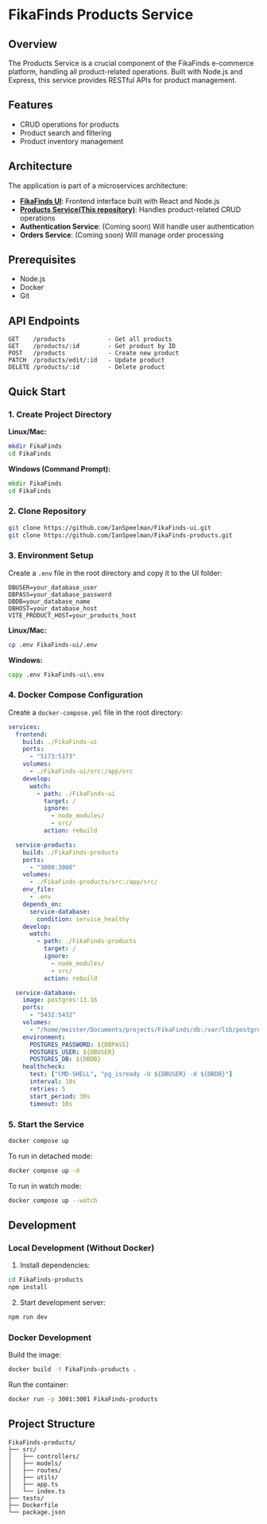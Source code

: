 # FikaFinds Products Service

## Overview

The Products Service is a crucial component of the FikaFinds e-commerce platform, handling all product-related operations. Built with Node.js and Express, this service provides RESTful APIs for product management.

## Features

- CRUD operations for products
- Product search and filtering
- Product inventory management

## Architecture

The application is part of a microservices architecture:

- [**FikaFinds UI**](https://github.com/IanSpeelman/FikaFinds-ui): Frontend interface built with React and Node.js
- [**Products Service(This repository)**](https://github.com/IanSpeelman/FikaFinds-products): Handles product-related CRUD operations
- **Authentication Service**: (Coming soon) Will handle user authentication
- **Orders Service**: (Coming soon) Will manage order processing

## Prerequisites

- Node.js
- Docker
- Git

## API Endpoints

```
GET    /products            - Get all products
GET    /products/:id        - Get product by ID
POST   /products            - Create new product
PATCH  /products/edit/:id   - Update product
DELETE /products/:id        - Delete product
```

## Quick Start

### 1. Create Project Directory

**Linux/Mac:**

```bash
mkdir FikaFinds
cd FikaFinds
```

**Windows (Command Prompt):**

```cmd
mkdir FikaFinds
cd FikaFinds
```

### 2. Clone Repository

```bash
git clone https://github.com/IanSpeelman/FikaFinds-ui.git
git clone https://github.com/IanSpeelman/FikaFinds-products.git
```

### 3. Environment Setup

Create a `.env` file in the root directory and copy it to the UI folder:

```env
DBUSER=your_database_user
DBPASS=your_database_password
DBDB=your_database_name
DBHOST=your_database_host
VITE_PRODUCT_HOST=your_products_host
```

**Linux/Mac:**

```bash
cp .env FikaFinds-ui/.env
```

**Windows:**

```cmd
copy .env FikaFinds-ui\.env
```

### 4. Docker Compose Configuration

Create a `docker-compose.yml` file in the root directory:

```yaml
services:
  frontend:
    build: ./FikaFinds-ui
    ports:
      - "5173:5173"
    volumes:
      - ./FikaFinds-ui/src:/app/src
    develop:
      watch:
        - path: ./FikaFinds-ui
          target: /
          ignore:
            - node_modules/
            - src/
          action: rebuild

  service-products:
    build: ./FikaFinds-products
    ports:
      - "3000:3000"
    volumes:
      - ./FikaFinds-products/src:/app/src/
    env_file:
      - .env
    depends_on:
      service-database:
        condition: service_healthy
    develop:
      watch:
        - path: ./FikaFinds-products
          target: /
          ignore:
            - node_modules/
            - src/
          action: rebuild

  service-database:
    image: postgres:13.16
    ports:
      - "5432:5432"
    volumes:
      - "/home/meister/Documents/projects/FikaFinds/db:/var/lib/postgresql/data"
    environment:
      POSTGRES_PASSWORD: ${DBPASS}
      POSTGRES_USER: ${DBUSER}
      POSTGRES_DB: ${DBDB}
    healthcheck:
      test: ["CMD-SHELL", "pg_isready -U ${DBUSER} -d ${DBDB}"]
      interval: 10s
      retries: 5
      start_period: 30s
      timeout: 10s

```

### 5. Start the Service

```bash
docker compose up
```

To run in detached mode:

```bash
docker compose up -d
```

To run in watch mode:

```bash
docker compose up --watch
```

## Development

### Local Development (Without Docker)

1. Install dependencies:

```bash
cd FikaFinds-products
npm install
```

2. Start development server:

```bash
npm run dev
```

### Docker Development

Build the image:

```bash
docker build -t FikaFinds-products .
```

Run the container:

```bash
docker run -p 3001:3001 FikaFinds-products
```

## Project Structure

```
FikaFinds-products/
├── src/
│   ├── controllers/
│   ├── models/
│   ├── routes/
│   ├── utils/
│   ├── app.ts
│   └── index.ts
├── tests/
├── Dockerfile
└── package.json
```
